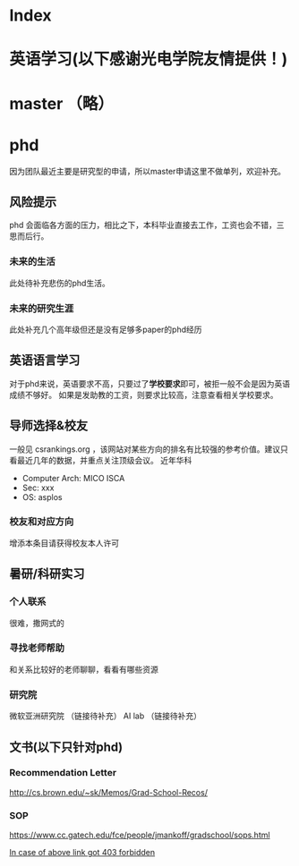 # Index
# 英语学习(以下感谢光电学院友情提供！)
# master （略）
# phd
因为团队最近主要是研究型的申请，所以master申请这里不做单列，欢迎补充。
## **风险提示**
phd 会面临各方面的压力，相比之下，本科毕业直接去工作，工资也会不错，三思而后行。
### 未来的生活
此处待补充悲伤的phd生活。
### 未来的研究生涯
此处补充几个高年级但还是没有足够多paper的phd经历

## 英语语言学习
对于phd来说，英语要求不高，只要过了**学校要求**即可，被拒一般不会是因为英语成绩不够好。
如果是发助教的工资，则要求比较高，注意查看相关学校要求。

## 导师选择&校友
一般见 csrankings.org ，该网站对某些方向的排名有比较强的参考价值。建议只看最近几年的数据，并重点关注顶级会议。
近年华科
* Computer Arch: MICO ISCA 
* Sec: xxx
* OS: asplos
### 校友和对应方向
增添本条目请获得校友本人许可

## 暑研/科研实习
### 个人联系
很难，撒网式的
### 寻找老师帮助
和关系比较好的老师聊聊，看看有哪些资源
### 研究院
微软亚洲研究院 （链接待补充）
AI lab  （链接待补充）
## 文书(以下只针对phd)
### Recommendation Letter

http://cs.brown.edu/~sk/Memos/Grad-School-Recos/
### SOP
https://www.cc.gatech.edu/fce/people/jmankoff/gradschool/sops.html

[In case of above link got 403 forbidden](http://cncc.bingj.com/cache.aspx?q=https%3a%2f%2fwww.cc.gatech.edu%2ffce%2fpeople%2fjmankoff%2fgradschool%2fsops.html&d=5058346297722870&mkt=en-US&setlang=en-US&w=A9NMmuwmNgf8RTiiTOnVSbde9m1kYBDH)

